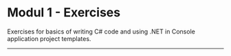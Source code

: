 # Modul 1 - Exercises

Exercises for basics of writing C# code and using .NET in Console application project templates.

---
